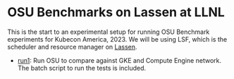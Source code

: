 # OSU Benchmarks on Lassen at LLNL

This is the start to an experimental setup for running OSU Benchmark experiments for Kubecon America, 2023.
We will be using LSF, which is the scheduler and resource manager on [Lassen](https://hpc.llnl.gov/hardware/compute-platforms/lassen).

 - [run1](run1): Run OSU to compare against GKE and Compute Engine network. The batch script to run the tests is included.
